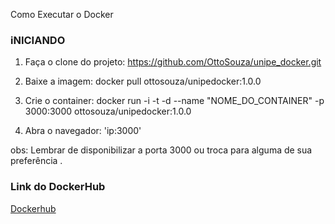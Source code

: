 Como Executar o Docker 

### iNICIANDO

1. Faça o clone do projeto: https://github.com/OttoSouza/unipe_docker.git

2. Baixe a imagem: docker pull ottosouza/unipedocker:1.0.0

3. Crie o container: docker run -i -t -d --name "NOME_DO_CONTAINER" -p 3000:3000 ottosouza/unipedocker:1.0.0 

4. Abra o navegador: 'ip:3000'

obs: Lembrar de disponibilizar a porta 3000 ou troca para alguma de sua preferência .

### Link do DockerHub 

[Dockerhub](https://hub.docker.com/repository/docker/ottosouza/unipedocker) 
